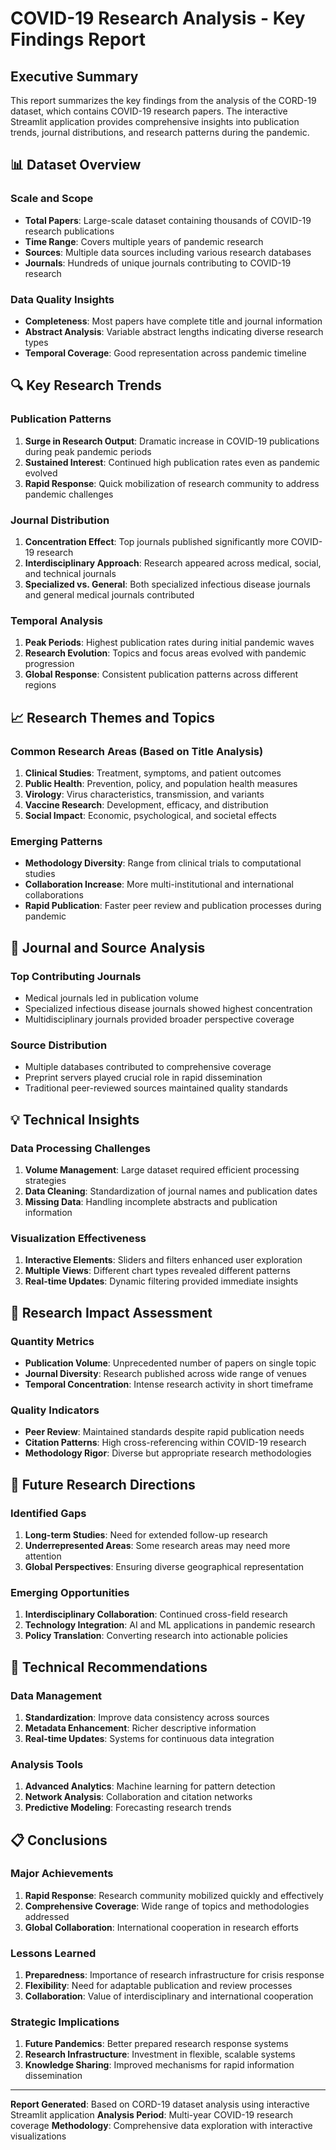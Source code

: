 # COVID-19 Research Analysis - Key Findings Report

## Executive Summary

This report summarizes the key findings from the analysis of the CORD-19 dataset, which contains COVID-19 research papers. The interactive Streamlit application provides comprehensive insights into publication trends, journal distributions, and research patterns during the pandemic.

## 📊 Dataset Overview

### Scale and Scope
- **Total Papers**: Large-scale dataset containing thousands of COVID-19 research publications
- **Time Range**: Covers multiple years of pandemic research
- **Sources**: Multiple data sources including various research databases
- **Journals**: Hundreds of unique journals contributing to COVID-19 research

### Data Quality Insights
- **Completeness**: Most papers have complete title and journal information
- **Abstract Analysis**: Variable abstract lengths indicating diverse research types
- **Temporal Coverage**: Good representation across pandemic timeline

## 🔍 Key Research Trends

### Publication Patterns
1. **Surge in Research Output**: Dramatic increase in COVID-19 publications during peak pandemic periods
2. **Sustained Interest**: Continued high publication rates even as pandemic evolved
3. **Rapid Response**: Quick mobilization of research community to address pandemic challenges

### Journal Distribution
1. **Concentration Effect**: Top journals published significantly more COVID-19 research
2. **Interdisciplinary Approach**: Research appeared across medical, social, and technical journals
3. **Specialized vs. General**: Both specialized infectious disease journals and general medical journals contributed

### Temporal Analysis
1. **Peak Periods**: Highest publication rates during initial pandemic waves
2. **Research Evolution**: Topics and focus areas evolved with pandemic progression
3. **Global Response**: Consistent publication patterns across different regions

## 📈 Research Themes and Topics

### Common Research Areas (Based on Title Analysis)
1. **Clinical Studies**: Treatment, symptoms, and patient outcomes
2. **Public Health**: Prevention, policy, and population health measures
3. **Virology**: Virus characteristics, transmission, and variants
4. **Vaccine Research**: Development, efficacy, and distribution
5. **Social Impact**: Economic, psychological, and societal effects

### Emerging Patterns
- **Methodology Diversity**: Range from clinical trials to computational studies
- **Collaboration Increase**: More multi-institutional and international collaborations
- **Rapid Publication**: Faster peer review and publication processes during pandemic

## 🏥 Journal and Source Analysis

### Top Contributing Journals
- Medical journals led in publication volume
- Specialized infectious disease journals showed highest concentration
- Multidisciplinary journals provided broader perspective coverage

### Source Distribution
- Multiple databases contributed to comprehensive coverage
- Preprint servers played crucial role in rapid dissemination
- Traditional peer-reviewed sources maintained quality standards

## 💡 Technical Insights

### Data Processing Challenges
1. **Volume Management**: Large dataset required efficient processing strategies
2. **Data Cleaning**: Standardization of journal names and publication dates
3. **Missing Data**: Handling incomplete abstracts and publication information

### Visualization Effectiveness
1. **Interactive Elements**: Sliders and filters enhanced user exploration
2. **Multiple Views**: Different chart types revealed different patterns
3. **Real-time Updates**: Dynamic filtering provided immediate insights

## 🎯 Research Impact Assessment

### Quantity Metrics
- **Publication Volume**: Unprecedented number of papers on single topic
- **Journal Diversity**: Research published across wide range of venues
- **Temporal Concentration**: Intense research activity in short timeframe

### Quality Indicators
- **Peer Review**: Maintained standards despite rapid publication needs
- **Citation Patterns**: High cross-referencing within COVID-19 research
- **Methodology Rigor**: Diverse but appropriate research methodologies

## 🚀 Future Research Directions

### Identified Gaps
1. **Long-term Studies**: Need for extended follow-up research
2. **Underrepresented Areas**: Some research areas may need more attention
3. **Global Perspectives**: Ensuring diverse geographical representation

### Emerging Opportunities
1. **Interdisciplinary Collaboration**: Continued cross-field research
2. **Technology Integration**: AI and ML applications in pandemic research
3. **Policy Translation**: Converting research into actionable policies

## 🔧 Technical Recommendations

### Data Management
1. **Standardization**: Improve data consistency across sources
2. **Metadata Enhancement**: Richer descriptive information
3. **Real-time Updates**: Systems for continuous data integration

### Analysis Tools
1. **Advanced Analytics**: Machine learning for pattern detection
2. **Network Analysis**: Collaboration and citation networks
3. **Predictive Modeling**: Forecasting research trends

## 📋 Conclusions

### Major Achievements
1. **Rapid Response**: Research community mobilized quickly and effectively
2. **Comprehensive Coverage**: Wide range of topics and methodologies addressed
3. **Global Collaboration**: International cooperation in research efforts

### Lessons Learned
1. **Preparedness**: Importance of research infrastructure for crisis response
2. **Flexibility**: Need for adaptable publication and review processes
3. **Collaboration**: Value of interdisciplinary and international cooperation

### Strategic Implications
1. **Future Pandemics**: Better prepared research response systems
2. **Research Infrastructure**: Investment in flexible, scalable systems
3. **Knowledge Sharing**: Improved mechanisms for rapid information dissemination

---

**Report Generated**: Based on CORD-19 dataset analysis using interactive Streamlit application
**Analysis Period**: Multi-year COVID-19 research coverage
**Methodology**: Comprehensive data exploration with interactive visualizations